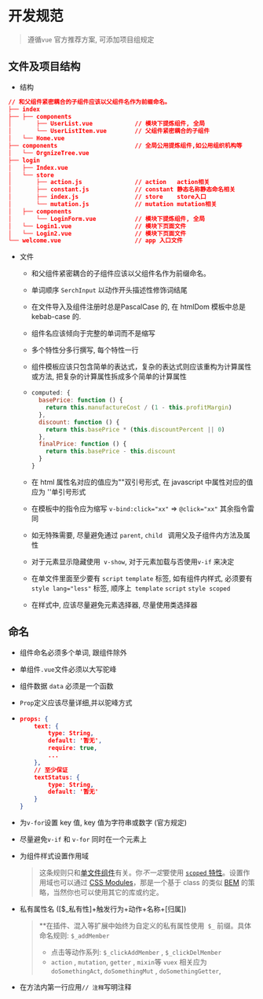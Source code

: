 # 开发规范

> 遵循`vue` 官方推荐方案, 可添加项目组规定

## 文件及项目结构

- 结构

```json
// 和父组件紧密耦合的子组件应该以父组件名作为前缀命名。
├── index
├── ├── components			
│       ├── UserList.vue			// 模块下提炼组件, 全局
│       └── UserListItem.vue		// 父组件紧密耦合的子组件
│   └── Home.vue
├── components						// 全局公用提炼组件,如公用组织机构等
│   └── OrgnizeTree.vue
├── login
│   ├── Index.vue
│   └── store
│       ├── action.js				// action 	action相关
│       ├── constant.js				// constant 静态名称静态命名相关
│       ├── index.js				// store  	store入口
│       └── mutation.js				// mutation mutation相关
│   ├── components
│       └── LoginForm.vue			// 模块下提炼组件, 全局
│   └── Login1.vue					// 模块下页面文件
│   └── Login2.vue					// 模块下页面文件
└── welcome.vue						// app 入口文件
```

- 文件

  - 和父组件紧密耦合的子组件应该以父组件名作为前缀命名。

  - 单词顺序 `SerchInput` 以动作开头描述性修饰词结尾

  - 在文件导入及组件注册时总是PascalCase 的, 在 htmlDom 模板中总是 kebab-case 的.

  - 组件名应该倾向于完整的单词而不是缩写

  - 多个特性分多行撰写, 每个特性一行

  - 组件模板应该只包含简单的表达式，复杂的表达式则应该重构为计算属性或方法, 把复杂的计算属性拆成多个简单的计算属性

  - ```javascript
    computed: {
      basePrice: function () {
        return this.manufactureCost / (1 - this.profitMargin)
      },
      discount: function () {
        return this.basePrice * (this.discountPercent || 0)
      },
      finalPrice: function () {
        return this.basePrice - this.discount
      }
    }
    ```

  - 在 html 属性名对应的值应为""双引号形式, 在 javascript 中属性对应的值应为 ''单引号形式

  - 在模板中的指令应为缩写 `v-bind:click="xx"` => `@click="xx"` 其余指令雷同

  - 如无特殊需要, 尽量避免通过 `parent`, `child `  调用父及子组件内方法及属性

  - 对于元素显示隐藏使用` v-show`, 对于元素加载与否使用`v-if`  来决定

  - 在单文件里面至少要有 `script`  `template` 标签, 如有组件内样式, 必须要有 `style lang="less"` 标签, 顺序上` template` `script` `style scoped` 

  - 在样式中, 应该尽量避免元素选择器, 尽量使用类选择器

    

    

## 命名

- 组件命名必须多个单词, 跟组件除外

- 单组件`.vue`文件必须以大写驼峰

- 组件数据 `data` 必须是一个函数

- `Prop`定义应该尽量详细,并以驼峰方式

- ```json
  props: {
      text: {
          type: String,
          default: '暂无',
          require: true,
          ...
      },
      // 至少保证
      textStatus: {
          type: String,
          default: '暂无'
      }
  }
  ```

  

- 为`v-for`设置 key 值, key 值为字符串或数字 (官方规定)

- 尽量避免`v-if` 和 `v-for` 同时在一个元素上

- 为组件样式设置作用域

  > 这条规则只和[单文件组件](https://cn.vuejs.org/v2/guide/single-file-components.html)有关。你*不一定*要使用 [`scoped` 特性](https://vue-loader.vuejs.org/zh-cn/features/scoped-css.html)。设置作用域也可以通过 [CSS Modules](https://vue-loader.vuejs.org/zh-cn/features/css-modules.html)，那是一个基于 class 的类似 [BEM](http://getbem.com/) 的策略，当然你也可以使用其它的库或约定。

- 私有属性名 ([$_私有性]+触发行为+动作+名称+[归属])

  >  **在插件、混入等扩展中始终为自定义的私有属性使用` $_` 前缀。具体命名规则: `$_addMember`
  >
  > - 点击等动作系列: `$_clickAddMember` , `$_clickDelMember`
  > - `action` , `mutation`, `getter` , `mixin`等 `vuex` 相关应为 `doSomethingAct`,  `doSomethingMut`  , `doSomethingGetter`, 

- 在方法内第一行应用`// 注释`写明注释

## 